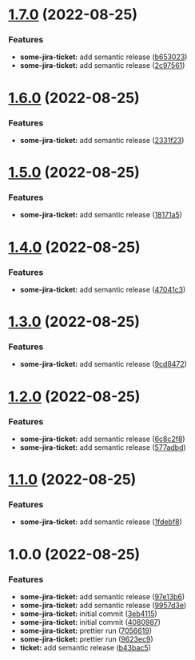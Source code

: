 # [1.7.0](https://github.com/rbelmega/crypto-tmp-1/compare/v1.6.0...v1.7.0) (2022-08-25)


### Features

* **some-jira-ticket:** add semantic release ([b653023](https://github.com/rbelmega/crypto-tmp-1/commit/b653023035a4da6fdeba8ab76e3a1e17969e6236))
* **some-jira-ticket:** add semantic release ([2c97561](https://github.com/rbelmega/crypto-tmp-1/commit/2c9756155f12d0c6aaafe167c663ae9640b873be))

# [1.6.0](https://github.com/rbelmega/crypto-tmp-1/compare/v1.5.0...v1.6.0) (2022-08-25)


### Features

* **some-jira-ticket:** add semantic release ([2331f23](https://github.com/rbelmega/crypto-tmp-1/commit/2331f23928e10069c5691be5621f86eecb991a85))

# [1.5.0](https://github.com/rbelmega/crypto-tmp/compare/v1.4.0...v1.5.0) (2022-08-25)


### Features

* **some-jira-ticket:** add semantic release ([18171a5](https://github.com/rbelmega/crypto-tmp/commit/18171a55bb846dc17dc014f1f2922d121337ccf5))

# [1.4.0](https://github.com/rbelmega/crypto-trade-tmp-1/compare/v1.3.0...v1.4.0) (2022-08-25)


### Features

* **some-jira-ticket:** add semantic release ([47041c3](https://github.com/rbelmega/crypto-trade-tmp-1/commit/47041c3a922d28fcb5e2b962dfb7679eed3e4e35))

# [1.3.0](https://github.com/rbelmega/crypto-trade-tmp-1/compare/v1.2.0...v1.3.0) (2022-08-25)


### Features

* **some-jira-ticket:** add semantic release ([9cd8472](https://github.com/rbelmega/crypto-trade-tmp-1/commit/9cd847226a94653eeb3123d457ded7289ca6c3d7))

# [1.2.0](https://github.com/rbelmega/crypto-trade-tmp-1/compare/v1.1.0...v1.2.0) (2022-08-25)


### Features

* **some-jira-ticket:** add semantic release ([6c8c2f8](https://github.com/rbelmega/crypto-trade-tmp-1/commit/6c8c2f81ccfe3d9c567fc1f642020c0d4a1d13f6))
* **some-jira-ticket:** add semantic release ([577adbd](https://github.com/rbelmega/crypto-trade-tmp-1/commit/577adbd8d186277ff441778cd93bf1b84224013d))

# [1.1.0](https://github.com/rbelmega/crypto-trade-tmp-1/compare/v1.0.0...v1.1.0) (2022-08-25)


### Features

* **some-jira-ticket:** add semantic release ([1fdebf8](https://github.com/rbelmega/crypto-trade-tmp-1/commit/1fdebf8a833f9b37c1ca3b3d5db5fdff83a38b8f))

# 1.0.0 (2022-08-25)


### Features

* **some-jira-ticket:** add semantic release ([97e13b6](https://github.com/rbelmega/crypto-trade-tmp-1/commit/97e13b68c6f27dde06a20b30582e777f5c589dcb))
* **some-jira-ticket:** add semantic release ([9957d3e](https://github.com/rbelmega/crypto-trade-tmp-1/commit/9957d3e433729796ab0f4cd0b7c8edf5e2463c76))
* **some-jira-ticket:** initial commit ([3eb4115](https://github.com/rbelmega/crypto-trade-tmp-1/commit/3eb4115204cedfcddaec905e1aee37d7f6473cc9))
* **some-jira-ticket:** initial commit ([4080987](https://github.com/rbelmega/crypto-trade-tmp-1/commit/40809879f90a583dfe64610c54094b5bae674ae5))
* **some-jira-ticket:** prettier run ([7056619](https://github.com/rbelmega/crypto-trade-tmp-1/commit/7056619efcd5e82a0d49a6bd8d1633e01aea57d8))
* **some-jira-ticket:** prettier run ([9623ec9](https://github.com/rbelmega/crypto-trade-tmp-1/commit/9623ec95ae2c544d3e5e5eefa1c9d2c4eff107dd))
* **ticket:** add semantic release ([b43bac5](https://github.com/rbelmega/crypto-trade-tmp-1/commit/b43bac5dcebfae4c1e8dd9c3538707441075e3f4))
